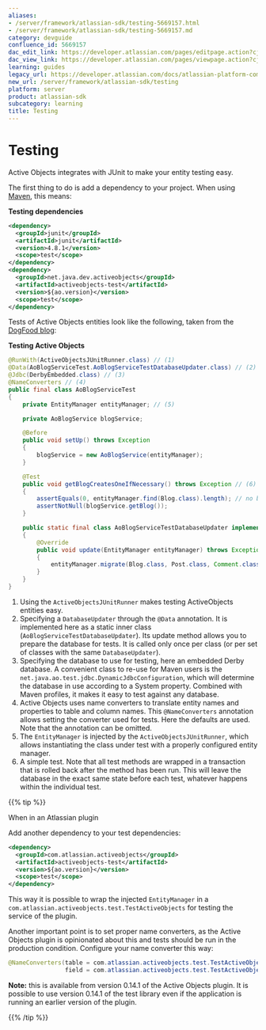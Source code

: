 ```yaml
---
aliases:
- /server/framework/atlassian-sdk/testing-5669157.html
- /server/framework/atlassian-sdk/testing-5669157.md
category: devguide
confluence_id: 5669157
dac_edit_link: https://developer.atlassian.com/pages/editpage.action?cjm=wozere&pageId=5669157
dac_view_link: https://developer.atlassian.com/pages/viewpage.action?cjm=wozere&pageId=5669157
learning: guides
legacy_url: https://developer.atlassian.com/docs/atlassian-platform-common-components/active-objects/developing-your-plugin-with-active-objects/the-active-objects-library/testing
new_url: /server/framework/atlassian-sdk/testing
platform: server
product: atlassian-sdk
subcategory: learning
title: Testing
---
```

# Testing

Active Objects integrates with JUnit to make your entity testing easy.

The first thing to do is add a dependency to your project. When using <a href="http://maven.apache.org" class="external-link">Maven</a>, this means:

**Testing dependencies**

``` xml
<dependency>
  <groupId>junit</groupId>
  <artifactId>junit</artifactId>
  <version>4.8.1</version>
  <scope>test</scope>
</dependency>
<dependency>
  <groupId>net.java.dev.activeobjects</groupId>
  <artifactId>activeobjects-test</artifactId>
  <version>${ao.version}</version>
  <scope>test</scope>
</dependency>
```

Tests of Active Objects entities look like the following, taken from the <a href="https://bitbucket.org/activeobjects/ao-dogfood-blog/src/0ef36bfaf6c3/src/test/java/net/java/ao/blog/service/AoBlogServiceTest.java" class="external-link">DogFood blog</a>:

**Testing Active Objects**

``` java
@RunWith(ActiveObjectsJUnitRunner.class) // (1)
@Data(AoBlogServiceTest.AoBlogServiceTestDatabaseUpdater.class) // (2)
@Jdbc(DerbyEmbedded.class) // (3)
@NameConverters // (4)
public final class AoBlogServiceTest
{
    private EntityManager entityManager; // (5)

    private AoBlogService blogService;

    @Before
    public void setUp() throws Exception
    {
        blogService = new AoBlogService(entityManager);
    }

    @Test
    public void getBlogCreatesOneIfNecessary() throws Exception // (6)
    {
        assertEquals(0, entityManager.find(Blog.class).length); // no blogs
        assertNotNull(blogService.getBlog());
    }

    public static final class AoBlogServiceTestDatabaseUpdater implements DatabaseUpdater // (2)
    {
        @Override
        public void update(EntityManager entityManager) throws Exception
        {
            entityManager.migrate(Blog.class, Post.class, Comment.class, Label.class, PostToLabel.class);
        }
    }
}
```

1.  Using the `ActiveObjectsJUnitRunner` makes testing ActiveObjects entities easy.
2.  Specifying a `DatabaseUpdater` through the `@Data` annotation. It is implemented here as a static inner class (`AoBlogServiceTestDatabaseUpdater`). Its update method allows you to prepare the database for tests. It is called only once per class (or per set of classes with the same `DatabaseUpdater`).
3.  Specifying the database to use for testing, here an embedded Derby database. A convenient class to re-use for Maven users is the `net.java.ao.test.jdbc.DynamicJdbcConfiguration`, which will determine the database in use according to a System property. Combined with Maven profiles, it makes it easy to test against any database.
4.  Active Objects uses name converters to translate entity names and properties to table and column names. This `@NameConverters` annotation allows setting the converter used for tests. Here the defaults are used. Note that the annotation can be omitted.
5.  The `EntityManager` is injected by the `ActiveObjectsJUnitRunner`, which allows instantiating the class under test with a properly configured entity manager.
6.  A simple test. Note that all test methods are wrapped in a transaction that is rolled back after the method has been run. This will leave the database in the exact same state before each test, whatever happens within the individual test.

{{% tip %}}

When in an Atlassian plugin

Add another dependency to your test dependencies:

``` xml
<dependency>
  <groupId>com.atlassian.activeobjects</groupId>
  <artifactId>activeobjects-test</artifactId>
  <version>${ao.version}</version>
  <scope>test</scope>
</dependency>
```

This way it is possible to wrap the injected `EntityManager` in a `com.atlassian.activeobjects.test.TestActiveObjects` for testing the service of the plugin.

Another important point is to set proper name converters, as the Active Objects plugin is opinionated about this and tests should be run in the production condition. Configure your name converter this way:

``` java
@NameConverters(table = com.atlassian.activeobjects.test.TestActiveObjectsTableNameConverter
                field = com.atlassian.activeobjects.test.TestActiveObjectsFieldNameConverter)
```

**Note:** this is available from version 0.14.1 of the Active Objects plugin. It is possible to use version 0.14.1 of the test library even if the application is running an earlier version of the plugin.

{{% /tip %}}



















































































































































































































